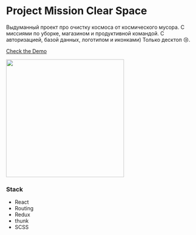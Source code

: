 # Project Mission Clear Space

Выдуманный проект про очистку космоса от космического мусора. С миссиями по уборке, магазином и продуктивной командой. С авторизацией, базой данных, логотипом и иконками) Только десктоп 😢.

<a href="https://project-mission-clearspace.web.app/" target="_blank">Check the Demo</a>

<img src="https://imgshare.io/images/2021/03/03/sdsddsd.png" width="320"/>

### Stack
- React
- Routing
- Redux
- thunk
- SCSS
